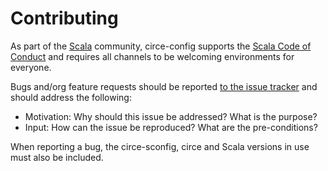 # Contributing

As part of the [Scala](https://www.scala-lang.org) community, circe-config supports the [Scala Code of
Conduct](https://www.scala-lang.org/conduct/) and requires all channels to be welcoming environments for everyone.

Bugs and/org feature requests should be reported [to the issue tracker](https://github.com/unganisha/circe-sconfig/issues/new)
and should address the following:

 - Motivation: Why should this issue be addressed? What is the purpose?
 - Input: How can the issue be reproduced? What are the pre-conditions?

When reporting a bug, the circe-sconfig, circe and Scala versions in use must also be included.
